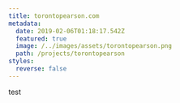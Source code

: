 ```yaml
---
title: torontopearson.com
metadata:
  date: 2019-02-06T01:18:17.542Z
  featured: true
  image: /../images/assets/torontopearson.png
  path: /projects/torontopearson
styles:
  reverse: false
---
```

test
